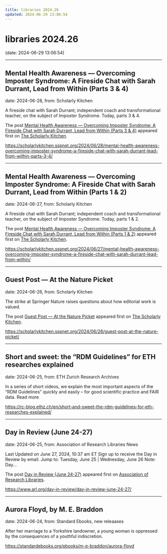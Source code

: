 ```yaml
---
title: libraries 2024.26
updated: 2024-06-29 13:06:54
---
```


# libraries 2024.26

(date: 2024-06-29 13:06:54)

---

## Mental Health Awareness — Overcoming Imposter Syndrome: A Fireside Chat with Sarah Durrant, Lead from Within (Parts 3 & 4)

date: 2024-06-28, from: Scholarly Kitchen

<p>A fireside chat with Sarah Durrant; independent coach and transformational teacher, on the subject of Imposter Syndrome. Today, parts 3 &#038; 4.</p>
<p>The post <a href="https://scholarlykitchen.sspnet.org/2024/06/28/mental-health-awareness-overcoming-imposter-syndrome-a-fireside-chat-with-sarah-durrant-lead-from-within-parts-3-4/">Mental Health Awareness &#8212; Overcoming Imposter Syndrome: A Fireside Chat with Sarah Durrant, Lead from Within (Parts 3 &#038; 4)</a> appeared first on <a href="https://scholarlykitchen.sspnet.org">The Scholarly Kitchen</a>.</p>
 

<https://scholarlykitchen.sspnet.org/2024/06/28/mental-health-awareness-overcoming-imposter-syndrome-a-fireside-chat-with-sarah-durrant-lead-from-within-parts-3-4/>

---

## Mental Health Awareness — Overcoming Imposter Syndrome: A Fireside Chat with Sarah Durrant, Lead from Within (Parts 1 & 2)

date: 2024-06-27, from: Scholarly Kitchen

<p>A fireside chat with Sarah Durrant; independent coach and transformational teacher, on the subject of Imposter Syndrome. Today, parts 1 &#038; 2.</p>
<p>The post <a href="https://scholarlykitchen.sspnet.org/2024/06/27/mental-health-awareness-overcoming-imposter-syndrome-a-fireside-chat-with-sarah-durrant-lead-from-within/">Mental Health Awareness &#8212; Overcoming Imposter Syndrome: A Fireside Chat with Sarah Durrant, Lead from Within (Parts 1 &#038; 2)</a> appeared first on <a href="https://scholarlykitchen.sspnet.org">The Scholarly Kitchen</a>.</p>
 

<https://scholarlykitchen.sspnet.org/2024/06/27/mental-health-awareness-overcoming-imposter-syndrome-a-fireside-chat-with-sarah-durrant-lead-from-within/>

---

## Guest Post — At the Nature Picket

date: 2024-06-26, from: Scholarly Kitchen

<p>The strike at Springer Nature raises questions about how editorial work is valued.</p>
<p>The post <a href="https://scholarlykitchen.sspnet.org/2024/06/26/guest-post-at-the-nature-picket/">Guest Post &#8212; At the Nature Picket</a> appeared first on <a href="https://scholarlykitchen.sspnet.org">The Scholarly Kitchen</a>.</p>
 

<https://scholarlykitchen.sspnet.org/2024/06/26/guest-post-at-the-nature-picket/>

---

## Short and sweet: the “RDM Guidelines” for ETH researches explained

date: 2024-06-25, from: ETH Zurich Research Archives

In a series of short videos, we explain the most important aspects of the “RDM Guidelines” quickly and easily – for good scientific practice and FAIR data. Read more<img src="https://analytics.library.ethz.ch/piwik.php?idsite=1&amp;rec=1&amp;url=https%3A%2F%2Frc-blog.ethz.ch%2Fen%2Fshort-and-sweet-the-rdm-guidelines-for-eth-researches-explained%2F&amp;action_name=Short+and+sweet%3A+the+%E2%80%9CRDM+Guidelines%E2%80%9D+for+ETH+researches+explained&amp;urlref=https%3A%2F%2Frc-blog.ethz.ch%2Fen%2Ffeed%2F" style="border:0;width:0;height:0" width="0" height="0" alt="" /> 

<https://rc-blog.ethz.ch/en/short-and-sweet-the-rdm-guidelines-for-eth-researches-explained/>

---

## Day in Review (June 24-27)

date: 2024-06-25, from: Association of Research Libraries News

<p>Last Updated on June 27, 2024, 10:37 am ET Sign up to receive the Day in Review by email. Jump to: Tuesday, June 25 &#124; Wednesday, June 26 Note: Day...</p>
<p>The post <a href="https://www.arl.org/day-in-review/day-in-review-june-24-27/">Day in Review (June 24-27)</a> appeared first on <a href="https://www.arl.org">Association of Research Libraries</a>.</p>
 

<https://www.arl.org/day-in-review/day-in-review-june-24-27/>

---

## Aurora Floyd, by M. E. Braddon

date: 2024-06-24, from: Standard Ebooks, new releaases

After her marriage to a Yorkshire landowner, a young woman is oppressed by the consequences of a youthful indiscretion. 

<https://standardebooks.org/ebooks/m-e-braddon/aurora-floyd>

